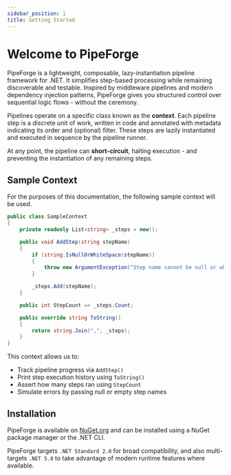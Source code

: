 ```yaml
---
sidebar_position: 1
title: Getting Started
---
```


# Welcome to PipeForge

PipeForge is a lightweight, composable, lazy-instantiation pipeline framework for .NET. It simplifies step-based processing while remaining discoverable and testable. Inspired by middleware pipelines and modern dependency injection patterns, PipeForge gives you structured control over sequential logic flows - without the ceremony.

Pipelines operate on a specific class known as the **context**. Each pipeline step is a discrete unit of work, written in code and annotated with metadata indicating its order and (optional) filter. These steps are lazily instantiated and executed in sequence by the pipeline runner.

At any point, the pipeline can **short-circuit**, halting execution - and preventing the instantiation of any remaining steps.

## Sample Context

For the purposes of this documentation, the following sample context will be used.

```csharp title="SampleContext.cs"
public class SampleContext
{
    private readonly List<string> _steps = new();

    public void AddStep(string stepName)
    {
        if (string.IsNullOrWhiteSpace(stepName))
        {
            throw new ArgumentException("Step name cannot be null or whitespace.", nameof(stepName));
        }

        _steps.Add(stepName);
    }

    public int StepCount => _steps.Count;

    public override string ToString()
    {
        return string.Join(",", _steps);
    }
}
```

This context allows us to:
- Track pipeline progress via `AddStep()`
- Print step execution history using `ToString()`
- Assert how many steps ran using `StepCount`
- Simulate errors by passing null or empty step names

## Installation

PipeForge is available on [NuGet.org](https://www.nuget.org/packages/PipeForge/) and can be installed using a NuGet package manager or the .NET CLI.

PipeForge targets `.NET Standard 2.0` for broad compatibility, and also multi-targets `.NET 5.0` to take advantage of modern runtime features where available.